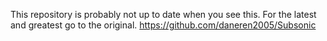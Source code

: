 This repository is probably not up to date when you see this.
For the latest and greatest go to the original.
https://github.com/daneren2005/Subsonic